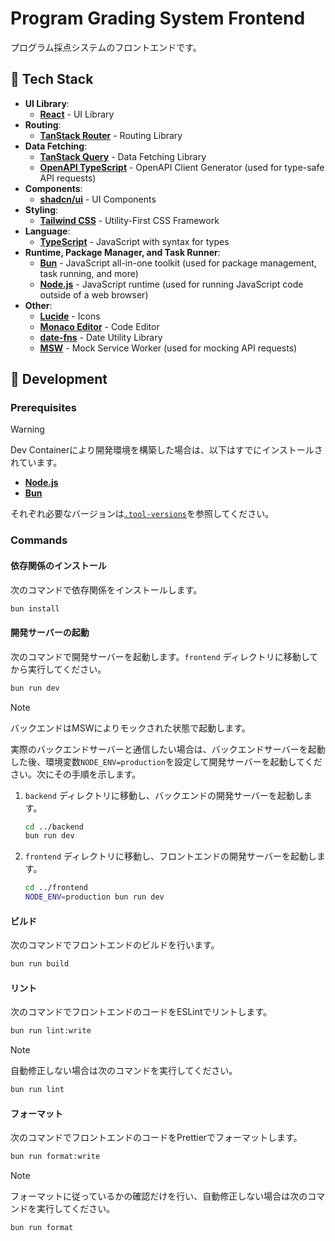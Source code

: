 # Program Grading System Frontend

プログラム採点システムのフロントエンドです。

## 🤖 Tech Stack

- **UI Library**:
  - [**React**](https://solidjs.com/) - UI Library
- **Routing**:
  - [**TanStack Router**](https://tanstack.com/router/latest) - Routing Library
- **Data Fetching**:
  - [**TanStack Query**](https://tanstack.com/query/latest) - Data Fetching Library
  - [**OpenAPI TypeScript**](https://openapi-ts.dev/) - OpenAPI Client Generator (used for type-safe API requests)
- **Components**:
  - [**shadcn/ui**](https://ui.shadcn.com/) - UI Components
- **Styling**:
  - [**Tailwind CSS**](https://tailwindcss.com/) - Utility-First CSS Framework
- **Language**:
  - [**TypeScript**](https://www.typescriptlang.org/) - JavaScript with syntax for types
- **Runtime, Package Manager, and Task Runner**:
  - [**Bun**](https://bun.sh/) - JavaScript all-in-one toolkit (used for package management, task running, and more)
  - [**Node.js**](https://nodejs.org/) - JavaScript runtime (used for running JavaScript code outside of a web browser)
- **Other**:
  - [**Lucide**](https://lucide.dev/) - Icons
  - [**Monaco Editor**](https://microsoft.github.io/monaco-editor/) - Code Editor
  - [**date-fns**](https://date-fns.org/) - Date Utility Library
  - [**MSW**](https://mswjs.io/) - Mock Service Worker (used for mocking API requests)

## 🚀 Development

### Prerequisites

> [!warning]
> Dev Containerにより開発環境を構築した場合は、以下はすでにインストールされています。

- [**Node.js**](https://nodejs.org/)
- [**Bun**](https://bun.sh/)

それぞれ必要なバージョンは[`.tool-versions`](../.tool-versions)を参照してください。

### Commands

#### 依存関係のインストール

次のコマンドで依存関係をインストールします。

```sh
bun install
```

#### 開発サーバーの起動

次のコマンドで開発サーバーを起動します。`frontend` ディレクトリに移動してから実行してください。

```sh
bun run dev
```

> [!note]
>
> バックエンドはMSWによりモックされた状態で起動します。
>
> 実際のバックエンドサーバーと通信したい場合は、バックエンドサーバーを起動した後、環境変数`NODE_ENV=production`を設定して開発サーバーを起動してください。次にその手順を示します。
>
> 1. `backend` ディレクトリに移動し、バックエンドの開発サーバーを起動します。
>
>    ```sh
>    cd ../backend
>    bun run dev
>    ```
>
> 2. `frontend` ディレクトリに移動し、フロントエンドの開発サーバーを起動します。
>
>    ```sh
>    cd ../frontend
>    NODE_ENV=production bun run dev
>    ```

#### ビルド

次のコマンドでフロントエンドのビルドを行います。

```sh
bun run build
```

#### リント

次のコマンドでフロントエンドのコードをESLintでリントします。

```sh
bun run lint:write
```

> [!note]
> 自動修正しない場合は次のコマンドを実行してください。
>
> ```sh
> bun run lint
> ```

#### フォーマット

次のコマンドでフロントエンドのコードをPrettierでフォーマットします。

```sh
bun run format:write
```

> [!note]
>
> フォーマットに従っているかの確認だけを行い、自動修正しない場合は次のコマンドを実行してください。
>
> ```sh
> bun run format
> ```
